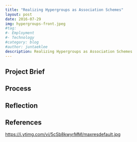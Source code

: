 ```yaml
---
title: "Realizing Hypergroups as Association Schemes"
layout: post
date: 2016-07-29
img: hypergroups-front.jpeg
#tag:
#- Employment
#- Technology
#category: blog
#author: juntaeklee
description: Realizing Hypergroups as Association Schemes
---
```


## Project Brief

## Process

## Reflection

## References

https://i.ytimg.com/vi/5cSb8kwyrMM/maxresdefault.jpg